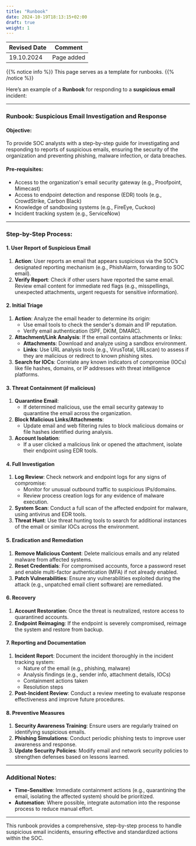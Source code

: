 ```yaml
---
title: "Runbook"
date: 2024-10-19T18:13:15+02:00
draft: true
weight: 1
---
```


| Revised Date | Comment |
| ------------ | ------- |
| 19.10.2024   | Page added | 

{{% notice info %}}
This page serves as a template for runbooks. 
{{% /notice %}}

Here’s an example of a **Runbook** for responding to a **suspicious email** incident:

---

### **Runbook: Suspicious Email Investigation and Response**

#### **Objective**:
To provide SOC analysts with a step-by-step guide for investigating and responding to reports of suspicious emails, ensuring the security of the organization and preventing phishing, malware infection, or data breaches.

#### **Pre-requisites**:
- Access to the organization's email security gateway (e.g., Proofpoint, Mimecast)
- Access to endpoint detection and response (EDR) tools (e.g., CrowdStrike, Carbon Black)
- Knowledge of sandboxing systems (e.g., FireEye, Cuckoo)
- Incident tracking system (e.g., ServiceNow)

---

### **Step-by-Step Process**:

#### **1. User Report of Suspicious Email**
1. **Action**: User reports an email that appears suspicious via the SOC’s designated reporting mechanism (e.g., PhishAlarm, forwarding to SOC email).
2. **Verify Report**: Check if other users have reported the same email. Review email content for immediate red flags (e.g., misspellings, unexpected attachments, urgent requests for sensitive information).

#### **2. Initial Triage**
1. **Action**: Analyze the email header to determine its origin:
    - Use email tools to check the sender's domain and IP reputation.
    - Verify email authentication (SPF, DKIM, DMARC).
2. **Attachment/Link Analysis**: If the email contains attachments or links:
    - **Attachments**: Download and analyze using a sandbox environment.
    - **Links**: Use URL analysis tools (e.g., VirusTotal, URLscan) to assess if they are malicious or redirect to known phishing sites.
3. **Search for IOCs**: Correlate any known indicators of compromise (IOCs) like file hashes, domains, or IP addresses with threat intelligence platforms.

#### **3. Threat Containment (if malicious)**
1. **Quarantine Email**: 
   - If determined malicious, use the email security gateway to quarantine the email across the organization.
2. **Block Malicious Links/Attachments**: 
   - Update email and web filtering rules to block malicious domains or file hashes identified during analysis.
3. **Account Isolation**: 
   - If a user clicked a malicious link or opened the attachment, isolate their endpoint using EDR tools.

#### **4. Full Investigation**
1. **Log Review**: Check network and endpoint logs for any signs of compromise:
    - Monitor for unusual outbound traffic to suspicious IPs/domains.
    - Review process creation logs for any evidence of malware execution.
2. **System Scan**: Conduct a full scan of the affected endpoint for malware, using antivirus and EDR tools.
3. **Threat Hunt**: Use threat hunting tools to search for additional instances of the email or similar IOCs across the environment.

#### **5. Eradication and Remediation**
1. **Remove Malicious Content**: Delete malicious emails and any related malware from affected systems.
2. **Reset Credentials**: For compromised accounts, force a password reset and enable multi-factor authentication (MFA) if not already enabled.
3. **Patch Vulnerabilities**: Ensure any vulnerabilities exploited during the attack (e.g., unpatched email client software) are remediated.

#### **6. Recovery**
1. **Account Restoration**: Once the threat is neutralized, restore access to quarantined accounts.
2. **Endpoint Reimaging**: If the endpoint is severely compromised, reimage the system and restore from backup.
   
#### **7. Reporting and Documentation**
1. **Incident Report**: Document the incident thoroughly in the incident tracking system:
   - Nature of the email (e.g., phishing, malware)
   - Analysis findings (e.g., sender info, attachment details, IOCs)
   - Containment actions taken
   - Resolution steps
2. **Post-Incident Review**: Conduct a review meeting to evaluate response effectiveness and improve future procedures.

#### **8. Preventive Measures**

1. **Security Awareness Training**: Ensure users are regularly trained on identifying suspicious emails.
2. **Phishing Simulations**: Conduct periodic phishing tests to improve user awareness and response.
3. **Update Security Policies**: Modify email and network security policies to strengthen defenses based on lessons learned.

---

### **Additional Notes**:
- **Time-Sensitive**: Immediate containment actions (e.g., quarantining the email, isolating the affected system) should be prioritized.
- **Automation**: Where possible, integrate automation into the response process to reduce manual effort.

---

This runbook provides a comprehensive, step-by-step process to handle suspicious email incidents, ensuring effective and standardized actions within the SOC.
